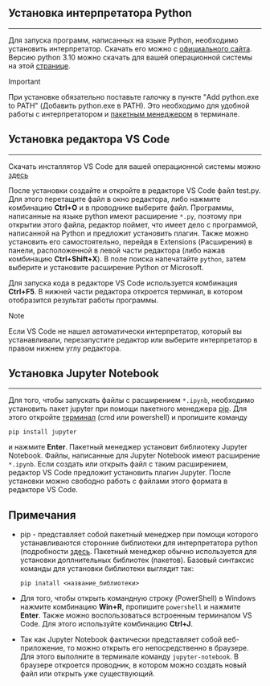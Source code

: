 ## Установка интерпретатора Python
-------------------------------
Для запуска программ, написанных на языке Python, необходимо установить интерпретатор. Скачать его можно с [официального сайта](https://www.python.org/). Версию python 3.10 можно скачать для вашей операционной системы на этой [странице](https://www.python.org/downloads/release/python-31010/).
>[!IMPORTANT]
>При установке обязательно поставьте галочку в пункте "Add python.exe to PATH" (Добавить python.exe в PATH). Это необходимо для удобной работы с интерпретатором и [пакетным менеджером](#примечания) в терминале.

## Установка редактора VS Code
---------------------------
Скачать инсталлятор VS Code для вашей операционной системы можно [здесь](https://code.visualstudio.com/download)

После установки создайте и откройте в редакторе VS Code файл test.py. Для этого перетащите файл в окно редактора, либо нажмите комбинацию **Ctrl+O** и в проводнике выберите файл. Программы, написанные на языке python имеют расширение `*.py`, поэтому при открытии этого файла, редактор поймет, что имеет дело с программой, написанной на Python и предложит установить плагин. Также можно установить его самостоятельно, перейдя в Extensions (Расширения) в панели, расположенной в левой части редактора (либо нажав комбинацию **Ctrl+Shift+X**). В поле поиска напечатайте `python`, затем выберите и установите расширение Python от Microsoft.

Для запуска кода в редакторе VS Code используется комбинация **Ctrl+F5**. В нижней части редактора откроется терминал, в котором отобразится результат работы программы.


>[!NOTE]
>Если VS Code не нашел автоматически интерпретатор, который вы устанавливали, перезапустите редактор или выберите интерпретатор в правом нижнем углу редактора.

## Установка Jupyter Notebook
--------------------------
Для того, чтобы запускать файлы с расширением `*.ipynb`, необходимо установить пакет jupyter при помощи пакетного менеджера [pip](#notes). Для этого откройте [терминал](#Примечания) (cmd или powershell) и пропишите команду

`pip install jupyter`

и нажмите **Enter**. Пакетный менеджер установит библиотеку Jupyter Notebook. Файлы, написанные для Jupyter Notebook имеют расширение `*.ipynb`. Если создать или открыть файл с таким расширением, редактор VS Code предложит установить плагин Jupyter. После установки можно свободно работь с файлами этого формата в редакторе VS Code.

## Примечания

- pip - представляет собой пакетный менеджер при помощи которого устанавливаются сторонние библиотеки для интерпретатора python (подробности [здесь](https://pip.pypa.io/en/stable/getting-started/). Пакетный менеджер обычно используется для установки доплнительных библиотек (пакетов). Базовый синтаксис команды для установки библиотеки выглядит так:

    `pip inatall <название_библиотеки>`

- Для того, чтобы открыть командную строку (PowerShell) в Windows нажмите комбинацию **Win+R**, пропишите `powershell` и нажмите **Enter**. Также можно воспользоваться встроенным терминалом VS Code. Для этого используйте комбинацию **Ctrl+J**.

- Так как Jupyter Notebook фактически представляет собой веб-приложение, то можно открыть его непосредственно в браузере. Для этого выполните в терминале команду `jupyter-notebook`. В браузере откроется проводник, в котором можно создать новый файл или открыть уже существующий.
